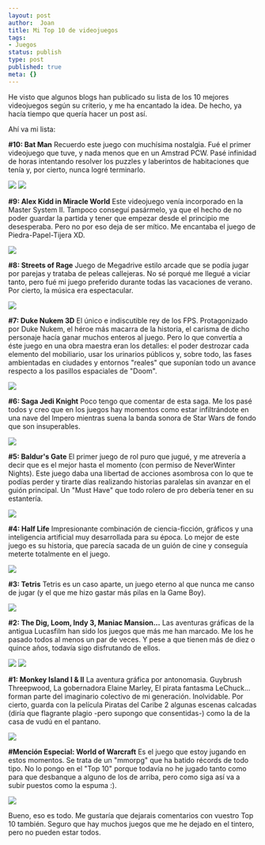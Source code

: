 ```yaml
---
layout: post
author:  Joan
title: Mi Top 10 de videojuegos
tags:
- Juegos
status: publish
type: post
published: true
meta: {}
---
```

He visto que algunos blogs han publicado su lista de los 10 mejores videojuegos según su criterio, y me ha encantado la idea. De hecho, ya hacía tiempo que quería hacer un post así.

Ahí va mi lista:

<strong>#10: Bat Man</strong>
Recuerdo este juego con muchísima nostalgia. Fué el primer videojuego que tuve, y nada menos que en un Amstrad PCW. Pasé infinidad de horas intentando resolver los puzzles y laberintos de habitaciones que tenía y, por cierto, nunca logré terminarlo.

<img class="center noborder" src="../images_posts/pcw_batman_caja.jpg" />

<img class="center noborder" src="../images_posts/pcw_batman.jpg" />

<strong>#9: Alex Kidd in Miracle World</strong>
Este videojuego venía incorporado en la Master System II. Tampoco conseguí pasármelo, ya que el hecho de no poder guardar la partida y tener que empezar desde el principio me desesperaba. Pero no por eso deja de ser mítico. Me encantaba el juego de Piedra-Papel-Tijera XD.

<img class="center noborder" src="../images_posts/alex_kidd.jpg" />

<strong>#8: Streets of Rage</strong>
Juego de Megadrive estilo arcade que se podía jugar por parejas y trataba de peleas callejeras. No sé porqué me llegué a viciar tanto, pero fué mi juego preferido durante todas las vacaciones de verano. Por cierto, la música era espectacular.

<img class="center noborder" src="../images_posts/streets_of_rage.jpg" />

<strong>#7: Duke Nukem 3D</strong>
El único e indiscutible rey de los FPS. Protagonizado por Duke Nukem, el héroe más macarra de la historia, el carisma de dicho personaje hacía ganar muchos enteros al juego.
Pero lo que convertía a éste juego en una obra maestra eran los detalles: el poder destrozar cada elemento del mobiliario, usar los urinarios públicos y, sobre todo, las fases ambientadas en ciudades y entornos "reales" que suponían todo un avance respecto a los pasillos espaciales de "Doom".

<img class="center noborder" src="../images_posts/duke_nukem.jpg" />

<strong>#6: Saga Jedi Knight</strong>
Poco tengo que comentar de esta saga. Me los pasé todos y creo que en los juegos hay momentos como estar infiltrándote en una nave del Impero mientras suena la banda sonora de Star Wars de fondo que son insuperables.

<img class="center noborder" src="../images_posts/jedi_knight.jpg" />

<strong>#5: Baldur's Gate</strong>
El primer juego de rol puro que jugué, y me atrevería a decir que es el mejor hasta el momento (con permiso de NeverWinter Nights). Este juego daba una libertad de acciones asombrosa con lo que te podías perder y tirarte días realizando historias paralelas sin avanzar en el guión principal. Un "Must Have" que todo rolero de pro debería tener en su estantería.

<img class="center noborder" src="../images_posts/baldurs_gate.jpg" />

<strong>#4: Half Life</strong>
Impresionante combinación de ciencia-ficción, gráficos y una inteligencia artificial muy desarrollada para su época. Lo mejor de este juego es su historia, que parecía sacada de un guión de cine y conseguía meterte totalmente en el juego.

<img class="center noborder" src="../images_posts/half_life.jpg" />

<strong>#3: Tetris</strong>
Tetris es un caso aparte, un juego eterno al que nunca me canso de jugar (y el que me hizo gastar más pilas en la Game Boy).

<img class="center noborder" src="../images_posts/tetris.jpg" />

<strong>#2: The Dig, Loom, Indy 3, Maniac Mansion...</strong>
Las aventuras gráficas de la antigua Lucasfilm han sido los juegos que más me han marcado. Me los he pasado todos al menos un par de veces. Y pese a que tienen más de diez o quince años, todavía sigo disfrutando de ellos.

<img class="center noborder" src="../images_posts/the_dig.jpg" />

<img class="center noborder" src="../images_posts/images/loom.jpg" />

<strong>#1: Monkey Island I & II</strong>
La aventura gráfica por antonomasia. Guybrush Threepwood, La gobernadora Elaine Marley, El pirata fantasma LeChuck... forman parte del imaginario colectivo de mi generación. Inolvidable. Por cierto, guarda con la película Piratas del Caribe 2 algunas escenas calcadas (diría que flagrante plagio -pero supongo que consentidas-) como la de la casa de vudú en el pantano.

<img class="center noborder" src="../images_posts/monkey2.jpg" />

<strong>#Mención Especial: World of Warcraft</strong>
Es el juego que estoy jugando en estos momentos. Se trata de un "mmorpg" que ha batido récords de todo tipo. No lo pongo en el "Top 10" porque todavía no he jugado tanto como para que desbanque a alguno de los de arriba, pero como siga así va a subir puestos como la espuma :).

<img class="center noborder" src="../images_posts/wow.jpg" />

Bueno, eso es todo. Me gustaría que dejarais comentarios con vuestro Top 10 también. Seguro que hay muchos juegos que me he dejado en el tintero, pero no pueden estar todos.
